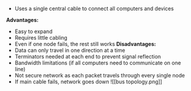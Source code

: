 - Uses a single central cable to connect all computers and devices

**Advantages:**
- Easy to expand
- Requires little cabling
- Even if one node fails, the rest still works
**Disadvantages:**
- Data can only travel in one direction at a time
- Terminators needed at each end to prevent signal reflection
- Bandwidth limitations (if all computers need to communicate on one line)
- Not secure network as each packet travels through every single node
- If main cable fails, network goes down
![[bus topology.png]]